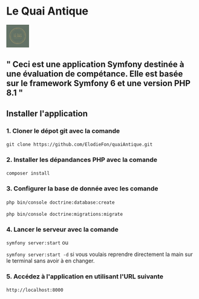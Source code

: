 # Le Quai Antique

<img src="public/images/logo.png" alt="Capture d'écran de mon application" width="60">

## " Ceci est une application Symfony destinée à une évaluation de compétance. Elle est basée sur le framework Symfony 6 et une version PHP 8.1 "

## Installer l'application

### 1. Cloner le dépot git avec la comande

` git clone https://github.com/ElodieFon/quaiAntique.git `

### 2. Installer les dépandances PHP avec la comande

`composer install`

### 3. Configurer la base de donnée avec les comande

`php bin/console doctrine:database:create`

`php bin/console doctrine:migrations:migrate`

### 4. Lancer le serveur avec la comande

`symfony server:start` ou

`symfony server:start -d` si vous voulais reprendre directement la main sur le terminal sans avoir à en changer.

### 5. Accédez à l'application en utilisant l'URL suivante

`http://localhost:8000`
